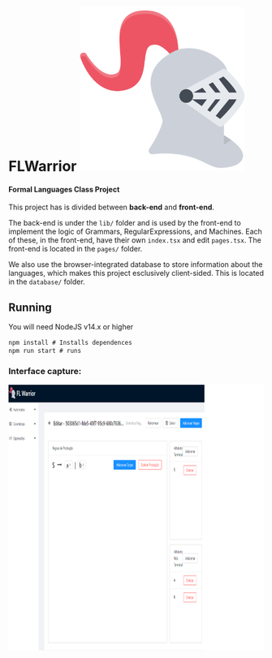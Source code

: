 
# FLWarrior <img src="./src/assets/knight.svg" width="324" height="324">
#### Formal Languages Class Project

This project has is divided between **back-end** and **front-end**.

The back-end is under the `lib/` folder and is used by the front-end to implement the logic of Grammars, RegularExpressions, and Machines. Each of these, in the front-end, have their own `index.tsx` and edit `pages.tsx`. The front-end is located in the `pages/` folder.

We also use the browser-integrated database to store information about the languages, which makes this project esclusively client-sided. This is located in the `database/` folder.

## Running

You will need NodeJS v14.x or higher
```
npm install # Installs dependences
npm run start # runs
```

### Interface capture:
<img src="./printFLWarrior.png" width="824" height="524">
